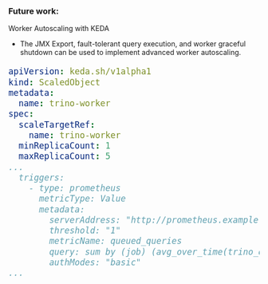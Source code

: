 ### Future work: 
Worker Autoscaling with KEDA
* The JMX Export, fault-tolerant query execution, and worker graceful shutdown can be used to implement advanced worker autoscaling.

<div style="font-size: 20px;">

```yaml
apiVersion: keda.sh/v1alpha1
kind: ScaledObject
metadata:
  name: trino-worker
spec:
  scaleTargetRef:
    name: trino-worker
  minReplicaCount: 1
  maxReplicaCount: 5
...
  triggers:
    - type: prometheus
      metricType: Value
      metadata:
        serverAddress: "http://prometheus.example.com"
        threshold: "1"
        metricName: queued_queries
        query: sum by (job) (avg_over_time(trino_queued_queries{job="trino"}[30s]))
        authModes: "basic"
...
```

</div>